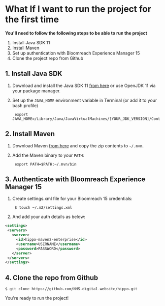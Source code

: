 # What If I want to run the project for the first time

**You'll need to follow the following steps to be able to run the project**

1. Install Java SDK 11
2. Install Maven
3. Set up authentication with Bloomreach Experience Manager 15
4. Clone the project repo from Github

## 1. Install Java SDK

1. Download and install the Java SDK 11 [from here](https://www.oracle.com/java/technologies/javase-jdk11-downloads.html) or use OpenJDK 11 via your package manager.
2. Set up the `JAVA_HOME` environment variable in Terminal (or add it to your bash profile)

		export JAVA_HOME=/Library/Java/JavaVirtualMachines/[YOUR_JDK_VERSION]/Contents/Home

## 2. Install Maven

1. Download Maven [from here](https://maven.apache.org/download.cgi) and copy the zip contents to `~/.mvn`.
2. Add the Maven binary to your `PATH`:

		export PATH=$PATH:~/.mvn/bin

## 3. Authenticate with Bloomreach Experience Manager 15

1. Create settings.xml file for your Bloomreach 15 credentials:

		$ touch ~/.m2/settings.xml

2. And add your auth details as below:

```XML
<settings>
 <servers>
   <server>
     <id>hippo-maven2-enterprise</id>
     <username>USERNAME</username>
     <password>PASSWORD</password>
   </server>
 </servers>
</settings>
```

## 4. Clone the repo from Github

	$ git clone https://github.com/NHS-digital-website/hippo.git

You're ready to run the project!
